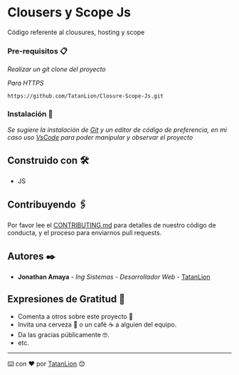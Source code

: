 # Clousers y Scope Js

Código referente al clousures, hosting y scope

### Pre-requisitos 📋

_Realizar un git clone del proyecto_

_Para HTTPS_
```
https://github.com/TatanLion/Closure-Scope-Js.git
```

### Instalación 🔧

_Se sugiere la instalación de [Git](https://git-scm.com/) y un editor de código de preferencia, en mi caso uso [VsCode](https://code.visualstudio.com/) para poder manipular y observar el proyecto_

## Construido con 🛠️

* JS

## Contribuyendo 🖇️

Por favor lee el [CONTRIBUTING.md](https://github.com/TatanLion/Closure-Scope-Js.git) para detalles de nuestro código de conducta, y el proceso para enviarnos pull requests.

## Autores ✒️

* **Jonathan Amaya** - *Ing Sistemas - Desarrollador Web* - [TatanLion](https://github.com/TatanLion)

## Expresiones de Gratitud 🎁

* Comenta a otros sobre este proyecto 📢
* Invita una cerveza 🍺 o un café ☕ a alguien del equipo. 
* Da las gracias públicamente 🤓.
* etc.

---
⌨️ con ❤️ por [TatanLion](https://github.com/TatanLion) 😊
